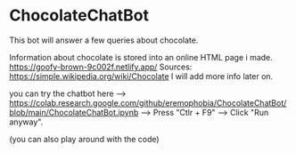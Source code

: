 # ChocolateChatBot
This bot will answer a few queries about chocolate.

Information about chocolate is stored into an online HTML page i made.
https://goofy-brown-9c002f.netlify.app/
Sources: https://simple.wikipedia.org/wiki/Chocolate
I will add more info later on.

you can try the chatbot here --> https://colab.research.google.com/github/eremophobia/ChocolateChatBot/blob/main/ChocolateChatBot.ipynb --> Press "Ctlr + F9" --> Click "Run anyway".

(you can also play around with the code)
